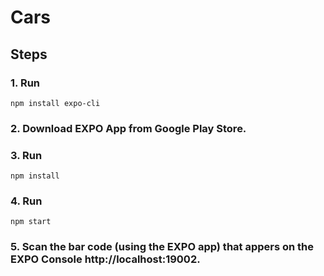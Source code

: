 # Cars

## Steps
### 1. Run
```npm install expo-cli```
### 2. Download EXPO App from Google Play Store.
### 3. Run
```npm install```
### 4. Run
``` npm start ```
### 5. Scan the bar code (using the EXPO app) that appers on the EXPO Console http://localhost:19002.

